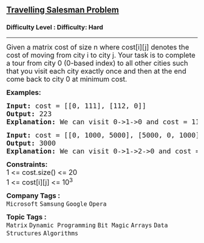 <h2><a href="https://www.geeksforgeeks.org/problems/travelling-salesman-problem2732/1?page=3&difficulty=Hard&status=unsolved&sortBy=submissions">Travelling Salesman Problem</a></h2><h3>Difficulty Level : Difficulty: Hard</h3><hr><div class="problems_problem_content__Xm_eO"><p><span style="font-size: 18px;">Given a matrix cost of size n where cost[i][j] denotes the cost of moving from city i to city j. Your task is to complete a tour from city 0 (0-based index) to all other cities such that you visit each city exactly once and then at the end come back to city 0 at minimum cost.</span></p>
<p><span style="font-size: 18px;"><strong>Examples:</strong></span></p>
<pre><span style="font-size: 18px;"><strong>Input: </strong>cost = [[0, 111], [112, 0]]
<strong>Output: </strong>223
<strong>Explanation: </strong>We can visit 0-&gt;1-&gt;0 and cost = 111 + 112.</span>
</pre>
<pre><span style="font-size: 18px;"><strong>Input: </strong>cost = [[0, 1000, 5000], [5000, 0, 1000], [1000, 5000, 0]]
<strong>Output: </strong>3000
<strong>Explanation: </strong>We can visit 0-&gt;1-&gt;2-&gt;0 and cost = 1000+1000+1000 = 3000</span>
</pre>
<p><span style="font-size: 18px;"><strong>Constraints:</strong><br>1 &lt;= cost.size() &lt;= 20<br>1 &lt;= cost[i][j] &lt;= 10<sup>3</sup></span></p></div><p><span style=font-size:18px><strong>Company Tags : </strong><br><code>Microsoft</code>&nbsp;<code>Samsung</code>&nbsp;<code>Google</code>&nbsp;<code>Opera</code>&nbsp;<br><p><span style=font-size:18px><strong>Topic Tags : </strong><br><code>Matrix</code>&nbsp;<code>Dynamic Programming</code>&nbsp;<code>Bit Magic</code>&nbsp;<code>Arrays</code>&nbsp;<code>Data Structures</code>&nbsp;<code>Algorithms</code>&nbsp;